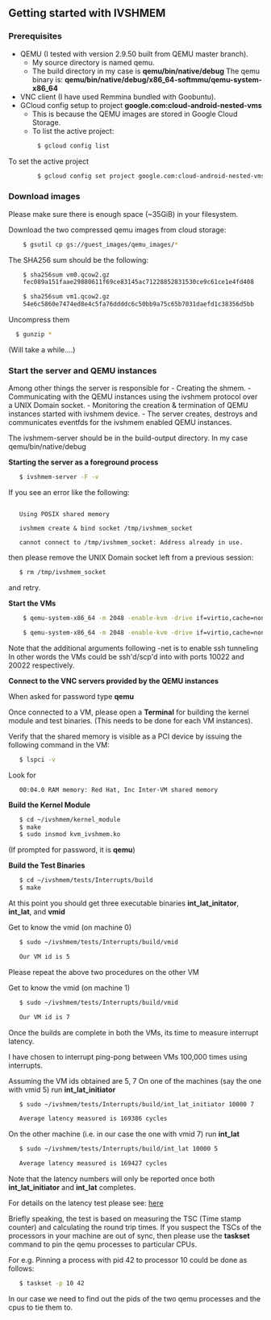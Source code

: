 ## Getting started with IVSHMEM

### Prerequisites
 * QEMU (I tested with version 2.9.50 built from QEMU master branch).
   - My source directory is named qemu.
   - The build directory in my case is
     **qemu/bin/native/debug**
     The qemu binary is:
     **qemu/bin/native/debug/x86_64-softmmu/qemu-system-x86_64**
 * VNC client (I have used Remmina bundled with Goobuntu).
 * GCloud config setup to project <b> google.com:cloud-android-nested-vms </b>
      - This is because the QEMU images are stored in Google Cloud Storage.
      - To list the active project:

```bash
        $ gcloud config list
```



To set the active project

```bash
        $ gcloud config set project google.com:cloud-android-nested-vms
```


### Download images

Please make sure there is enough space (~35GiB) in your filesystem.

Download the two compressed qemu images from cloud storage:

```bash
    $ gsutil cp gs://guest_images/qemu_images/*
```

The SHA256 sum should be the following:


```bash
    $ sha256sum vm0.qcow2.gz
    fec089a151faae29880611f69ce83145ac71228852831530ce9c61ce1e4fd408

    $ sha256sum vm1.qcow2.gz
    54e6c5860e7474ed8e4c5fa76ddddc6c50bb9a75c65b7031daefd1c38356d5bb
```

Uncompress them

```bash
  $ gunzip *
```


(Will take a while....)

### Start the server and QEMU instances
Among other things the server is responsible for
     - Creating the shmem.
     - Communicating with the QEMU instances using the ivshmem protocol over
       a UNIX Domain socket.
     - Monitoring the creation & termination of QEMU instances started with
       ivshmem device.
        - The server creates, destroys and communicates eventfds for the
          ivshmem enabled QEMU instances.

The ivshmem-server should be in the build-output directory.  In my case qemu/bin/native/debug

**Starting the server as a foreground process**

```bash
   $ ivshmem-server -F -v
```

If you see an error like the following:

```

   Using POSIX shared memory

   ivshmem create & bind socket /tmp/ivshmem_socket

   cannot connect to /tmp/ivshmem_socket: Address already in use.
```

   then please remove the UNIX Domain socket left from a previous session:

```bash
   $ rm /tmp/ivshmem_socket
```

   and retry.


**Start the VMs**


```bash
    $ qemu-system-x86_64 -m 2048 -enable-kvm -drive if=virtio,cache=none,file=vm0.qcow2 -chardev socket,path=/tmp/ivshmem_socket,id=ivsocket -device ivshmem,chardev=ivsocket,size=4,msi=off -net user,hostfwd=tcp::10022-:22 -net nic


```


```bash
    $ qemu-system-x86_64 -m 2048 -enable-kvm -drive if=virtio,cache=none,file=vm1.qcow2 -chardev socket,path=/tmp/ivshmem_socket,id=ivsocket -device ivshmem,chardev=ivsocket,size=4,msi=off -net user,hostfwd=tcp::20022-:22 -net nic

```


   Note that the additional arguments following -net is to enable ssh tunneling
   In other words the VMs could be ssh'd/scp'd into with ports 10022 and 20022
   respectively.

**Connect to the VNC servers provided by the QEMU instances**

   When asked for password type <b>qemu</b>


   Once connected to a VM, please open a **Terminal** for building the kernel
   module and test binaries. (This needs to be done for each VM instances).

   Verify that the shared memory is visible as a PCI device by issuing the
   following command in the VM:
```bash
   $ lspci -v
```
   Look for
```
   00:04.0 RAM memory: Red Hat, Inc Inter-VM shared memory
```

**Build the Kernel Module**

```bash
   $ cd ~/ivshmem/kernel_module
   $ make
   $ sudo insmod kvm_ivshmem.ko
```
   (If prompted for password, it is **qemu**)

**Build the Test Binaries**

```bash
   $ cd ~/ivshmem/tests/Interrupts/build
   $ make
```
   At this point you should get three executable binaries **int_lat_initator**,
   **int_lat**, and **vmid**

   Get to know the vmid (on machine 0)

```bash
   $ sudo ~/ivshmem/tests/Interrupts/build/vmid

   Our VM id is 5
```

Please repeat the above two procedures on the other VM

   Get to know the vmid (on machine 1)

```bash
   $ sudo ~/ivshmem/tests/Interrupts/build/vmid

   Our VM id is 7
```


Once the builds are complete in both the VMs, its time to measure interrupt latency.

   I have chosen to interrupt ping-pong between VMs 100,000 times using
   interrupts.

   Assuming the VM ids obtained are 5, 7
   On one of the machines (say the one with vmid 5) run **int_lat_initiator**

```bash
   $ sudo ~/ivshmem/tests/Interrupts/build/int_lat_initiator 10000 7

   Average latency measured is 169386 cycles

```

   On the other machine (i.e. in our case the one with vmid 7) run **int_lat**

```bash
   $ sudo ~/ivshmem/tests/Interrupts/build/int_lat 10000 5

   Average latency measured is 169427 cycles

```

Note that the latency numbers will only be reported once both **int_lat_initiator** and **int_lat** completes.

For details on the latency test please see:
[here](https://docs.google.com/a/google.com/document/d/1NEaqH4gg5dPMxYYwduR4YF8TOV4HeQ-MEfcFGnBDH3k/edit?usp=sharing)

Briefly speaking, the test is based on measuring the TSC (Time stamp counter)
and calculating the round trip times. If you suspect the TSCs of the processors
in your machine are out of sync, then please use the **taskset** command to
pin the qemu processes to particular CPUs.

For e.g. Pinning a process with pid 42 to processor 10 could be done as follows:

```bash
   $ taskset -p 10 42
```

In our case we need to find out the pids of the two qemu processes and the cpus
to tie them to.

